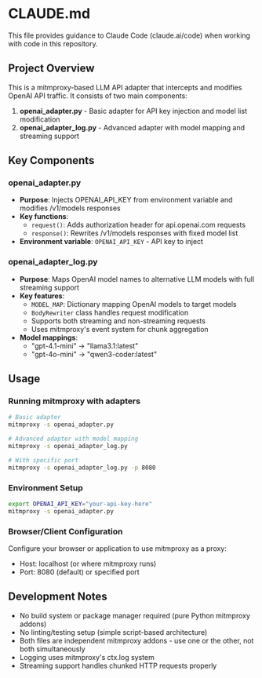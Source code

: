 # CLAUDE.md

This file provides guidance to Claude Code (claude.ai/code) when working with code in this repository.

## Project Overview

This is a mitmproxy-based LLM API adapter that intercepts and modifies OpenAI API traffic. It consists of two main components:

1. **openai_adapter.py** - Basic adapter for API key injection and model list modification
2. **openai_adapter_log.py** - Advanced adapter with model mapping and streaming support

## Key Components

### openai_adapter.py
- **Purpose**: Injects OPENAI_API_KEY from environment variable and modifies /v1/models responses
- **Key functions**:
  - `request()`: Adds authorization header for api.openai.com requests
  - `response()`: Rewrites /v1/models responses with fixed model list
- **Environment variable**: `OPENAI_API_KEY` - API key to inject

### openai_adapter_log.py
- **Purpose**: Maps OpenAI model names to alternative LLM models with full streaming support
- **Key features**:
  - `MODEL_MAP`: Dictionary mapping OpenAI models to target models
  - `BodyRewriter` class handles request modification
  - Supports both streaming and non-streaming requests
  - Uses mitmproxy's event system for chunk aggregation
- **Model mappings**:
  - "gpt-4.1-mini" → "llama3.1:latest"
  - "gpt-4o-mini" → "qwen3-coder:latest"

## Usage

### Running mitmproxy with adapters
```bash
# Basic adapter
mitmproxy -s openai_adapter.py

# Advanced adapter with model mapping
mitmproxy -s openai_adapter_log.py

# With specific port
mitmproxy -s openai_adapter_log.py -p 8080
```

### Environment Setup
```bash
export OPENAI_API_KEY="your-api-key-here"
mitmproxy -s openai_adapter.py
```

### Browser/Client Configuration
Configure your browser or application to use mitmproxy as a proxy:
- Host: localhost (or where mitmproxy runs)
- Port: 8080 (default) or specified port

## Development Notes

- No build system or package manager required (pure Python mitmproxy addons)
- No linting/testing setup (simple script-based architecture)
- Both files are independent mitmproxy addons - use one or the other, not both simultaneously
- Logging uses mitmproxy's ctx.log system
- Streaming support handles chunked HTTP requests properly